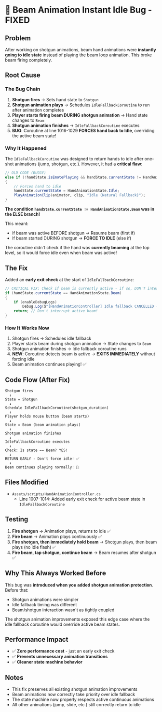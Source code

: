 # 🔧 Beam Animation Instant Idle Bug - FIXED

## Problem
After working on shotgun animations, beam hand animations were **instantly going to idle state** instead of playing the beam loop animation. This broke beam firing completely.

## Root Cause

### The Bug Chain
1. **Shotgun fires** → Sets hand state to `Shotgun`
2. **Shotgun animation plays** → Schedules `IdleFallbackCoroutine` to run after animation completes
3. **Player starts firing beam DURING shotgun animation** → Hand state changes to `Beam`
4. **Shotgun animation finishes** → `IdleFallbackCoroutine` executes
5. **BUG**: Coroutine at line 1016-1029 **FORCES hand back to Idle**, overriding the active beam state!

### Why It Happened
The `IdleFallbackCoroutine` was designed to return hands to idle after one-shot animations (jump, shotgun, etc.). However, it had a **critical flaw**:

```csharp
// OLD CODE (BUGGY)
else if (!handState.isEmotePlaying && handState.currentState != HandAnimationState.Beam)
{
    // Forces hand to idle
    handState.currentState = HandAnimationState.Idle;
    PlayAnimationClip(animator, clip, "Idle (Natural Fallback)");
}
```

**The condition `handState.currentState != HandAnimationState.Beam` was in the ELSE branch!**

This meant:
- If beam was active BEFORE shotgun → Resume beam (first if)
- If beam started DURING shotgun → **FORCE TO IDLE** (else if)

The coroutine didn't check if the hand was **currently beaming** at the top level, so it would force idle even when beam was active!

## The Fix

Added an **early exit check** at the start of `IdleFallbackCoroutine`:

```csharp
// CRITICAL FIX: Check if beam is currently active - if so, DON'T interrupt it!
if (handState.currentState == HandAnimationState.Beam)
{
    if (enableDebugLogs)
        Debug.Log($"[HandAnimationController] Idle fallback CANCELLED - {(isLeftHand ? "left" : "right")} hand is actively beaming!");
    return; // Don't interrupt active beam!
}
```

### How It Works Now
1. Shotgun fires → Schedules idle fallback
2. Player starts beam during shotgun animation → State changes to `Beam`
3. Shotgun animation finishes → Idle fallback coroutine runs
4. **NEW**: Coroutine detects beam is active → **EXITS IMMEDIATELY** without forcing idle
5. Beam animation continues playing! ✅

## Code Flow (After Fix)

```
Shotgun fires
  ↓
State = Shotgun
  ↓
Schedule IdleFallbackCoroutine(shotgun_duration)
  ↓
Player holds mouse button (beam starts)
  ↓
State = Beam (beam animation plays)
  ↓
Shotgun animation finishes
  ↓
IdleFallbackCoroutine executes
  ↓
Check: Is state == Beam? YES!
  ↓
RETURN EARLY - Don't force idle! ✅
  ↓
Beam continues playing normally! 🎉
```

## Files Modified
- `Assets/scripts/HandAnimationController.cs`
  - Line 1007-1014: Added early exit check for active beam state in `IdleFallbackCoroutine`

## Testing
1. **Fire shotgun** → Animation plays, returns to idle ✅
2. **Fire beam** → Animation plays continuously ✅
3. **Fire shotgun, then immediately hold beam** → Shotgun plays, then beam plays (no idle flash) ✅
4. **Fire beam, tap shotgun, continue beam** → Beam resumes after shotgun ✅

## Why This Always Worked Before
This bug was **introduced when you added shotgun animation protection**. Before that:
- Shotgun animations were simpler
- Idle fallback timing was different
- Beam/shotgun interaction wasn't as tightly coupled

The shotgun animation improvements exposed this edge case where the idle fallback coroutine would override active beam states.

## Performance Impact
- ✅ **Zero performance cost** - just an early exit check
- ✅ **Prevents unnecessary animation transitions**
- ✅ **Cleaner state machine behavior**

## Notes
- This fix preserves all existing shotgun animation improvements
- Beam animations now correctly take priority over idle fallback
- The state machine now properly respects active continuous animations
- All other animations (jump, slide, etc.) still correctly return to idle
